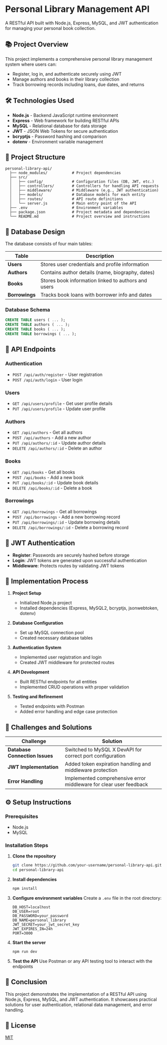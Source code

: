 # Personal Library Management API

A RESTful API built with Node.js, Express, MySQL, and JWT authentication for managing your personal book collection.


## 📚 Project Overview

This project implements a comprehensive personal library management system where users can:

- Register, log in, and authenticate securely using JWT
- Manage authors and books in their library collection
- Track borrowing records including loans, due dates, and returns

## 🛠️ Technologies Used

- **Node.js** - Backend JavaScript runtime environment
- **Express** - Web framework for building RESTful APIs
- **MySQL** - Relational database for data storage
- **JWT** - JSON Web Tokens for secure authentication
- **bcryptjs** - Password hashing and comparison
- **dotenv** - Environment variable management

## 📂 Project Structure

```
personal-library-api/
  ├── node_modules/           # Project dependencies
  ├── src/
  │   ├── config/             # Configuration files (DB, JWT, etc.)
  │   ├── controllers/        # Controllers for handling API requests
  │   ├── middleware/         # Middleware (e.g., JWT authentication)
  │   ├── models/             # Database models for each entity
  │   ├── routes/             # API route definitions
  │   └── server.js           # Main entry point of the API
  ├── .env                    # Environment variables
  ├── package.json            # Project metadata and dependencies
  └── README.md               # Project overview and instructions
```

## 💾 Database Design

The database consists of four main tables:

| Table | Description |
|-------|-------------|
| **Users** | Stores user credentials and profile information |
| **Authors** | Contains author details (name, biography, dates) |
| **Books** | Stores book information linked to authors and users |
| **Borrowings** | Tracks book loans with borrower info and dates |

### Database Schema

```sql
CREATE TABLE users ( ... );
CREATE TABLE authors ( ... );
CREATE TABLE books ( ... );
CREATE TABLE borrowings ( ... );
```

## 🔌 API Endpoints

### Authentication
- `POST /api/auth/register` - User registration
- `POST /api/auth/login` - User login

### Users
- `GET /api/users/profile` - Get user profile details
- `PUT /api/users/profile` - Update user profile

### Authors
- `GET /api/authors` - Get all authors
- `POST /api/authors` - Add a new author
- `PUT /api/authors/:id` - Update author details
- `DELETE /api/authors/:id` - Delete an author

### Books
- `GET /api/books` - Get all books
- `POST /api/books` - Add a new book
- `PUT /api/books/:id` - Update book details
- `DELETE /api/books/:id` - Delete a book

### Borrowings
- `GET /api/borrowings` - Get all borrowings
- `POST /api/borrowings` - Add a new borrowing record
- `PUT /api/borrowings/:id` - Update borrowing details
- `DELETE /api/borrowings/:id` - Delete a borrowing record

## 🔐 JWT Authentication

- **Register**: Passwords are securely hashed before storage
- **Login**: JWT tokens are generated upon successful authentication
- **Middleware**: Protects routes by validating JWT tokens

## 🚀 Implementation Process

1. **Project Setup**
   - Initialized Node.js project
   - Installed dependencies (Express, MySQL2, bcryptjs, jsonwebtoken, dotenv)

2. **Database Configuration**
   - Set up MySQL connection pool
   - Created necessary database tables

3. **Authentication System**
   - Implemented user registration and login
   - Created JWT middleware for protected routes

4. **API Development**
   - Built RESTful endpoints for all entities
   - Implemented CRUD operations with proper validation

5. **Testing and Refinement**
   - Tested endpoints with Postman
   - Added error handling and edge case protection

## 🧩 Challenges and Solutions

| Challenge | Solution |
|-----------|----------|
| **Database Connection Issues** | Switched to MySQL X DevAPI for correct port configuration |
| **JWT Implementation** | Added token expiration handling and middleware protection |
| **Error Handling** | Implemented comprehensive error middleware for clear user feedback |

## ⚙️ Setup Instructions

### Prerequisites
- Node.js
- MySQL

### Installation Steps

1. **Clone the repository**
   ```bash
   git clone https://github.com/your-username/personal-library-api.git
   cd personal-library-api
   ```

2. **Install dependencies**
   ```bash
   npm install
   ```

3. **Configure environment variables**
   Create a `.env` file in the root directory:
   ```
   DB_HOST=localhost
   DB_USER=root
   DB_PASSWORD=your_password
   DB_NAME=personal_library
   JWT_SECRET=your_jwt_secret_key
   JWT_EXPIRES_IN=24h
   PORT=3000
   ```

4. **Start the server**
   ```bash
   npm run dev
   ```

5. **Test the API**
   Use Postman or any API testing tool to interact with the endpoints

## 📝 Conclusion

This project demonstrates the implementation of a RESTful API using Node.js, Express, MySQL, and JWT authentication. It showcases practical solutions for user authentication, relational data management, and error handling.

## 📄 License

[MIT](LICENSE)
